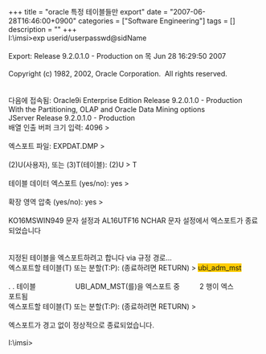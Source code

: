 +++
title = "oracle 특정 테이블들만 export"
date = "2007-06-28T16:46:00+0900"
categories = ["Software Engineering"]
tags = []
description = ""
+++
<span class="copyright_entry" style="display:block;" title="oracle 특정 테이블들만 export@@**@@http://shed.egloos.com/1593312"></span>I:\imsi&gt;exp userid/userpasswd@sidName
<br>
<br>Export: Release 9.2.0.1.0 - Production on 목 Jun 28 16:29:50 2007
<br>
<br>Copyright (c) 1982, 2002, Oracle Corporation.&nbsp; All rights reserved.
<br>
<br>
<br>다음에 접속됨: Oracle9i Enterprise Edition Release 9.2.0.1.0 - Production
<br>With the Partitioning, OLAP and Oracle Data Mining options
<br>JServer Release 9.2.0.1.0 - Production
<br>배열 인출 버퍼 크기 입력: 4096 &gt;
<br>
<br>엑스포트 파일: EXPDAT.DMP &gt;
<br>
<br>(2)U(사용자), 또는 (3)T(테이블): (2)U &gt; T
<br>
<br>테이블 데이터 엑스포트 (yes/no): yes &gt;
<br>
<br>확장 영역 압축 (yes/no): yes &gt;
<br>
<br>KO16MSWIN949 문자 설정과 AL16UTF16 NCHAR 문자 설정에서 엑스포트가 종료되었습니다
<br>
<br>
<br>지정된 테이블을 엑스포트하려고 합니다 via 규정 경로...
<br>엑스포트할 테이블(T) 또는 분할(T:P): (종료하려면 RETURN) &gt; 
<span style="background-color: rgb(255, 204, 0);">ubi_adm_mst</span>
<br>
<br>. . 테이블&nbsp;&nbsp;&nbsp;&nbsp;&nbsp;&nbsp;&nbsp;&nbsp;&nbsp;&nbsp;&nbsp;&nbsp;&nbsp;&nbsp;&nbsp;&nbsp;&nbsp;&nbsp;&nbsp; UBI_ADM_MST(를)을 엑스포트 중&nbsp;&nbsp;&nbsp;&nbsp;&nbsp;&nbsp;&nbsp;&nbsp;&nbsp; 2 행이 엑스
<br>포트됨
<br>엑스포트할 테이블(T) 또는 분할(T:P): (종료하려면 RETURN) &gt;
<br>
<br>엑스포트가 경고 없이 정상적으로 종료되었습니다.
<br>
<br>I:\imsi&gt; 
<!--
       <rdf:RDF xmlns:rdf="http://www.w3.org/1999/02/22-rdf-syntax-ns#"
		    xmlns:dc="http://purl.org/dc/elements/1.1/"
		    xmlns:trackback="http://madskills.com/public/xml/rss/module/trackback/">
       <rdf:Description
	        rdf:about="http://shed.egloos.com/1593312"
	        dc:identifier="http://shed.egloos.com/1593312"
	        dc:title="oracle 특정 테이블들만 export"
	        trackback:ping="http://shed.egloos.com/tb/1593312"/>
       </rdf:RDF>
       -->

<ul></ul>